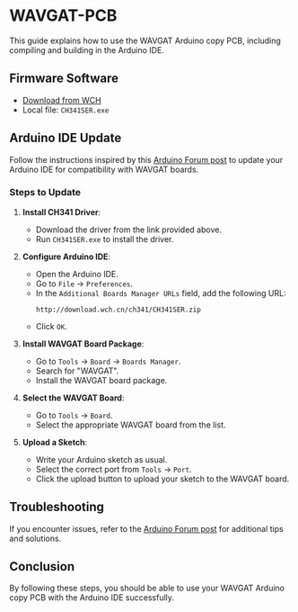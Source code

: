 # WAVGAT-PCB

This guide explains how to use the WAVGAT Arduino copy PCB, including compiling and building in the Arduino IDE.

## Firmware Software

- [Download from WCH](https://www.wch.cn/download/CH341SER_EXE.html)
- Local file: `CH341SER.exe`

## Arduino IDE Update

Follow the instructions inspired by this [Arduino Forum post](https://forum.arduino.cc/t/debutant-besoin-daides-carte-arduino-uno-r3-wavgat-et-module-rc522/564695/14) to update your Arduino IDE for compatibility with WAVGAT boards.

### Steps to Update

1. **Install CH341 Driver**:
   - Download the driver from the link provided above.
   - Run `CH341SER.exe` to install the driver.

2. **Configure Arduino IDE**:
   - Open the Arduino IDE.
   - Go to `File` -> `Preferences`.
   - In the `Additional Boards Manager URLs` field, add the following URL:
     ```
     http://download.wch.cn/ch341/CH341SER.zip
     ```
   - Click `OK`.

3. **Install WAVGAT Board Package**:
   - Go to `Tools` -> `Board` -> `Boards Manager`.
   - Search for "WAVGAT".
   - Install the WAVGAT board package.

4. **Select the WAVGAT Board**:
   - Go to `Tools` -> `Board`.
   - Select the appropriate WAVGAT board from the list.

5. **Upload a Sketch**:
   - Write your Arduino sketch as usual.
   - Select the correct port from `Tools` -> `Port`.
   - Click the upload button to upload your sketch to the WAVGAT board.

## Troubleshooting

If you encounter issues, refer to the [Arduino Forum post](https://forum.arduino.cc/t/debutant-besoin-daides-carte-arduino-uno-r3-wavgat-et-module-rc522/564695/14) for additional tips and solutions.

## Conclusion

By following these steps, you should be able to use your WAVGAT Arduino copy PCB with the Arduino IDE successfully.
